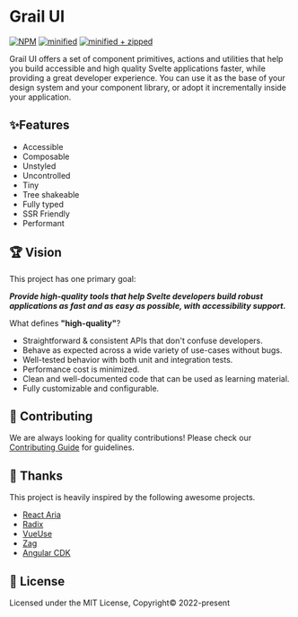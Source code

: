 # Grail UI

[![NPM](https://img.shields.io/npm/v/@grail-ui/svelte)](https://www.npmjs.com/package/@grail-ui/svelte)
[![minified](https://img.shields.io/bundlephobia/min/@grail-ui/svelte)](https://bundlephobia.com/package/@grail-ui/svelte)
[![minified + zipped](https://img.shields.io/bundlephobia/minzip/@grail-ui/svelte)](https://bundlephobia.com/package/@grail-ui/svelte)

Grail UI offers a set of component primitives, actions and utilities that help you build accessible and high quality Svelte applications faster, while providing a great developer experience.
You can use it as the base of your design system and your component library, or adopt it incrementally inside your application.

## ✨Features

- Accessible
- Composable
- Unstyled
- Uncontrolled
- Tiny
- Tree shakeable
- Fully typed
- SSR Friendly
- Performant

## 🏆 Vision

This project has one primary goal:

**_Provide high-quality tools that help Svelte developers build robust applications as fast and as easy as possible, with accessibility support._**

What defines **"high-quality"**?

- Straightforward & consistent APIs that don't confuse developers.
- Behave as expected across a wide variety of use-cases without bugs.
- Well-tested behavior with both unit and integration tests.
- Performance cost is minimized.
- Clean and well-documented code that can be used as learning material.
- Fully customizable and configurable.

## 🧱 Contributing

We are always looking for quality contributions! Please check our [Contributing Guide](CONTRIBUTING.md) for guidelines.

## 🙏 Thanks

This project is heavily inspired by the following awesome projects.

- [React Aria](https://react-spectrum.adobe.com/react-aria/index.html)
- [Radix](https://www.radix-ui.com)
- [VueUse](https://vueuse.org)
- [Zag](https://zagjs.com)
- [Angular CDK](https://material.angular.io/cdk/categories)

## 📄 License

Licensed under the MIT License, Copyright© 2022-present
